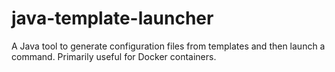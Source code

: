 # java-template-launcher
A Java tool to generate configuration files from templates and then launch a command.  Primarily useful for Docker containers.
